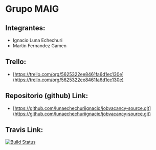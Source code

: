 # Grupo MAIG

## Integrantes:

* Ignacio Luna Echechuri
* Martin Fernandez Gamen

## Trello:
* [https://trello.com/org/5625322ee8461fa6d1ec130e](https://trello.com/org/5625322ee8461fa6d1ec130e)

## Repositorio (github) Link:

* [https://github.com/lunaechechuriignacio/jobvacancy-source.git](https://github.com/lunaechechuriignacio/jobvacancy-source.git)

## Travis Link:

[![Build Status](https://travis-ci.org/lunaechechuriignacio/jobvacancy-source.svg?branch=develop)](https://travis-ci.org/lunaechechuriignacio/jobvacancy-source)
